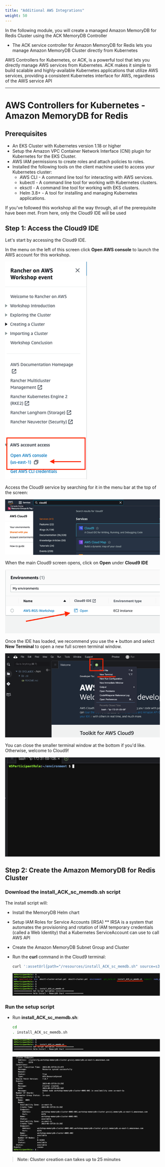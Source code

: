 ```yaml
---
title: "Additional AWS Integrations"
weight: 50
---
```


In the following module, you will create a managed Amazon MemoryDB for Redis Cluster using the ACK MemoryDB Controller
* The ACK service controller for Amazon MemoryDB for Redis lets you manage Amazon MemoryDB Cluster directly from Kubernetes

AWS Controllers for Kubernetes, or ACK, is a powerful tool that lets you directly manage AWS services from Kubernetes. ACK makes it simple to build scalable and highly-available Kubernetes applications that utilize AWS services, providing a consistent Kubernetes interface for AWS, regardless of the AWS service API

---


# AWS Controllers for Kubernetes - Amazon MemoryDB for Redis

## Prerequisites

* An EKS Cluster with Kubernetes version 1.18 or higher
* Setup the Amazon VPC Container Network Interface (CNI) plugin for Kubernetes for the EKS Cluster.
* AWS IAM permissions to create roles and attach policies to roles.
* Installed the following tools on the client machine used to access your Kubernetes cluster:
    * AWS CLI - A command line tool for interacting with AWS services.
    * kubectl - A command line tool for working with Kubernetes clusters.
    * eksctl - A command line tool for working with EKS clusters.
    * Helm 3.8+ - A tool for installing and managing Kubernetes applications.

If you've followed this workshop all the way through, all of the prerequisite have been met.
From here, only the Cloud9 IDE will be used

## Step 1: Access the Cloud9 IDE

Let's start by accessing the Cloud9 IDE.

In the menu on the left of this screen click **Open AWS console** to launch the 
AWS account for this workshop.

![Studio](/static/images/content/cloud9/access_console.png)

Access the Cloud9 service by searching for it in the menu bar at the top of the screen:

![Cloud9](/static/images/content/cloud9/search.png)

When the main Cloud9 screen opens, click on **Open** under **Cloud9 IDE**

![Cloud9](/static/images/content/cloud9/open.png)

Once the IDE has loaded, we recommend you use the **+** button and select 
**New Terminal** to open a new full screen terminal window.

![Cloud9](/static/images/content/cloud9/terminal-open.png)

You can close the smaller terminal window at the bottom if you'd like. Otherwise, 
welcome to Cloud9!

![Cloud9](/static/images/content/cloud9/terminal.png)

## Step 2: Create the Amazon MemoryDB for Redis Cluster


### Download the install_ACK_sc_memdb.sh script

The install script will:
* Install the MemoryDB Helm chart
* Setup IAM Roles for Service Accounts (IRSA)
    ** IRSA is a system that automates the provisioning and rotation of IAM temporary credentials (called a Web Identity) that a Kubernetes ServiceAccount can use to call AWS API
* Create the Amazon MemoryDB Subnet Group and Cluster

* Run the **curl** command in the Cloud9 terminal:

    ```bash
    curl ':assetUrl{path="/resources/install_ACK_sc_memdb.sh" source=s3}' --output ~/install_ACK_sc_memdb.sh
    ```
    ![Cloud9](/static/images/content/cloud9/install-ACK-download.png)


### Run the setup script

* Run **install_ACK_sc_memdb.sh**:
    
    ```bash
    cd
    . install_ACK_sc_memdb.sh
    ```
    ![Cloud9](/static/images/content/cloud9/run-install-ACK.png)

    ![Cloud9](/static/images/content/cloud9/ACK_complete.png)

> **Note: Cluster creation can takes up to 25 minutes**

